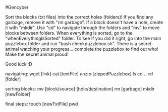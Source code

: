 #Gencyber

Sort the blocks (txt files) into the correct holes (folders)! 
If you find any garbage, remove it with "rm garbage". 
If a block doesn't have a hole, create it with "mkdir". 
Use "cd" to navigate through the folders and "mv" to move blocks between folders. 
When everything is sorted, go to the "whenEverythingIsSorted" folder.
To see if you did it right, go into the main puzzlebox folder and run "bash checkpuzzlebox.sh".
There is a secret animal watching your progress... complete the puzzlebox to find out who!
Make the secret animal proud!

Good luck :D



navigating:
wget [link]
cat [textFile]
unzip [zippedPuzzlebox]
ls
cd ..
cd [folder]

sorting blocks:
mv [block/source] [hole/destination]
rm [garbage]
mkdir [newFolder]

final steps:
touch [newTxtFile]
pwd

